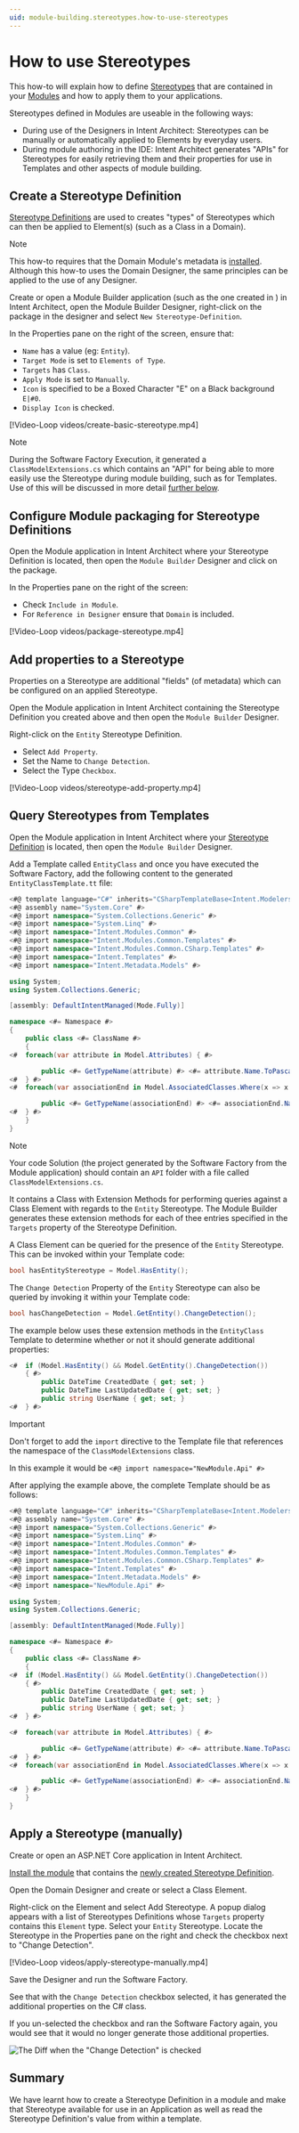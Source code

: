 ```yaml
---
uid: module-building.stereotypes.how-to-use-stereotypes
---
```

# How to use Stereotypes

This how-to will explain how to define [Stereotypes](xref:application-development.modelling.about-stereotypes) that are contained in your [Modules](xref:application-development.applications-and-solutions.about-modules) and how to apply them to your applications.

Stereotypes defined in Modules are useable in the following ways:

- During use of the Designers in Intent Architect: Stereotypes can be manually or automatically applied to Elements by everyday users.
- During module authoring in the IDE: Intent Architect generates "APIs" for Stereotypes for easily retrieving them and their properties for use in Templates and other aspects of module building.

## Create a Stereotype Definition

[Stereotype Definitions](xref:module-building.stereotypes.about-stereotype-definitions) are used to creates "types" of Stereotypes which can then be applied to Element(s) (such as a Class in a Domain).

> [!NOTE]
> This how-to requires that the Domain Module's metadata is [installed](xref:module-building.templates.tutorial-create-a-template.create-a-files-per-model-template#install-the-domain-metadata). Although this how-to uses the Domain Designer, the same principles can be applied to the use of any Designer.

Create or open a Module Builder application (such as the one created in [](xref:module-building.templates-general.tutorial-create-a-template.create-the-module-and-a-template)) in Intent Architect, open the Module Builder Designer, right-click on the package in the designer and select `New Stereotype-Definition`.

In the Properties pane on the right of the screen, ensure that:

- `Name` has a value (eg: `Entity`).
- `Target Mode` is set to `Elements of Type`.
- `Targets` has `Class`.
- `Apply Mode` is set to `Manually`.
- `Icon` is specified to be a Boxed Character "E" on a Black background `E|#0`.
- `Display Icon` is checked.

[!Video-Loop videos/create-basic-stereotype.mp4]

> [!NOTE]
> During the Software Factory Execution, it generated a `ClassModelExtensions.cs` which contains an "API" for being able to more easily use the Stereotype during module building, such as for Templates. Use of this will be discussed in more detail [further below](#query-stereotypes-from-templates).

## Configure Module packaging for Stereotype Definitions

Open the Module application in Intent Architect where your Stereotype Definition is located, then open the `Module Builder` Designer and click on the package.

In the Properties pane on the right of the screen:

- Check `Include in Module`.
- For `Reference in Designer` ensure that `Domain` is included.

[!Video-Loop videos/package-stereotype.mp4]

## Add properties to a Stereotype

Properties on a Stereotype are additional "fields" (of metadata) which can be configured on an applied Stereotype.

Open the Module application in Intent Architect containing the Stereotype Definition you created above and then open the `Module Builder` Designer.

Right-click on the `Entity` Stereotype Definition.

- Select `Add Property`.
- Set the Name to `Change Detection`.
- Select the Type `Checkbox`.

[!Video-Loop videos/stereotype-add-property.mp4]

## Query Stereotypes from Templates

Open the Module application in Intent Architect where your [Stereotype Definition](#add-properties-to-a-stereotype) is located, then open the `Module Builder` Designer.

Add a Template called `EntityClass` and once you have executed the Software Factory, add the following content to the generated `EntityClassTemplate.tt` file:

```cs
<#@ template language="C#" inherits="CSharpTemplateBase<Intent.Modelers.Domain.Api.ClassModel>" #>
<#@ assembly name="System.Core" #>
<#@ import namespace="System.Collections.Generic" #>
<#@ import namespace="System.Linq" #>
<#@ import namespace="Intent.Modules.Common" #>
<#@ import namespace="Intent.Modules.Common.Templates" #>
<#@ import namespace="Intent.Modules.Common.CSharp.Templates" #>
<#@ import namespace="Intent.Templates" #>
<#@ import namespace="Intent.Metadata.Models" #>

using System;
using System.Collections.Generic;

[assembly: DefaultIntentManaged(Mode.Fully)]

namespace <#= Namespace #>
{
    public class <#= ClassName #>
    {
<#  foreach(var attribute in Model.Attributes) { #>

        public <#= GetTypeName(attribute) #> <#= attribute.Name.ToPascalCase() #> { get; set; }
<#  } #>
<#  foreach(var associationEnd in Model.AssociatedClasses.Where(x => x.IsNavigable)) { #>

        public <#= GetTypeName(associationEnd) #> <#= associationEnd.Name.ToPascalCase() #> { get; set; }
<#  } #>
    }
}
```

> [!NOTE]
> Your code Solution (the project generated by the Software Factory from the Module application) should contain an `API` folder with a file called `ClassModelExtensions.cs`.
>
> It contains a Class with Extension Methods for performing queries against a Class Element with regards to the `Entity` Stereotype. The Module Builder generates these extension methods for each of thee entries specified in the `Targets` property of the Stereotype Definition.

A Class Element can be queried for the presence of the `Entity` Stereotype. This can be invoked within your Template code:

```cs
bool hasEntityStereotype = Model.HasEntity();
```

The `Change Detection` Property of the `Entity` Stereotype can also be queried by invoking it within your Template code:

```cs
bool hasChangeDetection = Model.GetEntity().ChangeDetection();
```

The example below uses these extension methods in the `EntityClass` Template to determine whether or not it should generate additional properties:

```cs
<#  if (Model.HasEntity() && Model.GetEntity().ChangeDetection()) 
    { #>
        public DateTime CreatedDate { get; set; }
        public DateTime LastUpdatedDate { get; set; }
        public string UserName { get; set; }
<#  } #>
```

> [!IMPORTANT]
> Don't forget to add the `import` directive to the Template file that references the namespace of the `ClassModelExtensions` class.
>
> In this example it would be `<#@ import namespace="NewModule.Api" #>`

After applying the example above, the complete Template should be as follows:

```cs
<#@ template language="C#" inherits="CSharpTemplateBase<Intent.Modelers.Domain.Api.ClassModel>" #>
<#@ assembly name="System.Core" #>
<#@ import namespace="System.Collections.Generic" #>
<#@ import namespace="System.Linq" #>
<#@ import namespace="Intent.Modules.Common" #>
<#@ import namespace="Intent.Modules.Common.Templates" #>
<#@ import namespace="Intent.Modules.Common.CSharp.Templates" #>
<#@ import namespace="Intent.Templates" #>
<#@ import namespace="Intent.Metadata.Models" #>
<#@ import namespace="NewModule.Api" #>

using System;
using System.Collections.Generic;

[assembly: DefaultIntentManaged(Mode.Fully)]

namespace <#= Namespace #>
{
    public class <#= ClassName #>
    {
<#  if (Model.HasEntity() && Model.GetEntity().ChangeDetection()) 
    { #>
        public DateTime CreatedDate { get; set; }
        public DateTime LastUpdatedDate { get; set; }
        public string UserName { get; set; }
<#  } #>

<#  foreach(var attribute in Model.Attributes) { #>

        public <#= GetTypeName(attribute) #> <#= attribute.Name.ToPascalCase() #> { get; set; }
<#  } #>
<#  foreach(var associationEnd in Model.AssociatedClasses.Where(x => x.IsNavigable)) { #>

        public <#= GetTypeName(associationEnd) #> <#= associationEnd.Name.ToPascalCase() #> { get; set; }
<#  } #>
    }
}
```

## Apply a Stereotype (manually)

Create or open an ASP.NET Core application in Intent Architect.

[Install the module](xref:module-building.templates-general.tutorial-create-a-template.install-and-run-the-module#install-the-module) that contains the [newly created Stereotype Definition](#create-a-stereotype-definition).

Open the Domain Designer and create or select a Class Element.

Right-click on the Element and select Add Stereotype. A popup dialog appears with a list of Stereotypes Definitions whose `Targets` property contains this `Element` type.
Select your `Entity` Stereotype. Locate the Stereotype in the Properties pane on the right and check the checkbox next to "Change Detection".

[!Video-Loop videos/apply-stereotype-manually.mp4]

Save the Designer and run the Software Factory.

See that with the `Change Detection` checkbox selected, it has generated the additional properties on the C# class.

If you un-selected the checkbox and ran the Software Factory again, you would see that it would no longer generate those additional properties.

![The Diff when the "Change Detection" is checked](images/change-detection-diff-result.png)

## Summary

We have learnt how to create a Stereotype Definition in a module and make that Stereotype available for use in an Application as well as read the Stereotype Definition's value from within a template.
